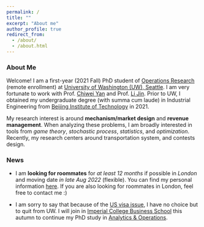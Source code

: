 ```yaml
---
permalink: /
title: ""
excerpt: "About me"
author_profile: true
redirect_from: 
  - /about/
  - /about.html
---
```

### About Me

Welcome! I am a first-year (2021 Fall) PhD student of [Operations Research](https://ise.washington.edu/) (remote enrollment) at [University of Washington (UW), Seattle](https://www.washington.edu/). I am very fortunate to work with Prof. [Chiwei Yan](https://yanchiwei.github.io/index.html) and Prof. [Li Jin](https://jinli.ji.sjtu.edu.cn/).  Prior to UW, I obtained my undergraduate degree (with summa cum laude) in Industrial Engineering from [Beijing Institute of Technology](https://english.bit.edu.cn/) in 2021.



My research interest is around **mechanism/market design** and **revenue management**. When analyzing these problems, I am broadly interested in tools from *game theory*, *stochastic process*, *statistics*, and *optimization*. Recently, my research centers around transportation system, and contests design.


### News

- I am **looking for roommates** for *at least 12 months* if possible in *London* and moving date *in late Aug 2022* (flexible).  You can find my personal information [here](https://drive.google.com/file/d/1keMFajTmlQNvhl5kCZxcjZSYWe46y67k/view?usp=sharing). If you are also looking for roommates in London, feel free to contact me :)

- I am sorry to say that because of the [US visa issue](https://en.wikipedia.org/wiki/Proclamation_10043), I have no choice but to quit from UW. I will join in [Imperial College Business School](https://www.imperial.ac.uk/business-school/) this autumn to continue my PhD study in [Analytics & Operations](https://www.imperial.ac.uk/business-school/faculty-research/academic-areas/analytics-operations/). 
